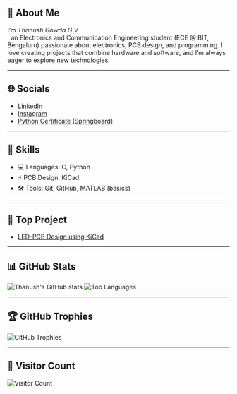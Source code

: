 ## 👋 About Me

I’m *Thanush Gowda G V*<br>, an Electronics and Communication Engineering student (ECE @ BIT, Bengaluru) passionate about electronics, PCB design, and programming. I love creating projects that combine hardware and software, and I’m always eager to explore new technologies.

---

## 🌐 Socials

- [LinkedIn](https://www.linkedin.com/in/thanushgowdagv)
- [Instagram](https://www.instagram.com/thanushgowdagv)
- [Python Certificate (Springboard)](https://infyspringboard.onwingspan.com/web/en/app/toc/lex_auth_012847165346365440267_shared/overview)

---

## 🧰 Skills

- 💻 Languages: C, Python  
- ⚡ PCB Design: KiCad  
- 🛠 Tools: Git, GitHub, MATLAB (basics)

---

## 📌 Top Project

- [LED-PCB Design using KiCad](https://github.com/thanushgowdagv/LED-PCB)

---

## 📊 GitHub Stats

![Thanush's GitHub stats](https://github-readme-stats.vercel.app/api?username=thanushgowdagv&show_icons=true&theme=radical)
![Top Languages](https://github-readme-stats.vercel.app/api/top-langs/?username=thanushgowdagv&layout=compact&theme=radical)

---

## 🏆 GitHub Trophies

![GitHub Trophies](https://github-profile-trophy.vercel.app/?username=thanushgowdagv&theme=darkhub&no-frame=true&no-bg=true&margin-w=4)

---

## 👀 Visitor Count

![Visitor Count](https://komarev.com/ghpvc/?username=thanushgowdagv&color=blue&style=flat)

